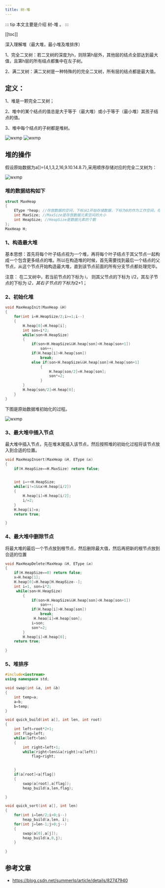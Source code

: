 ```yaml
---
title: 树-堆
---
```


::: tip
本文主要是介绍 树-堆 。
:::

[[toc]]

深入理解堆（最大堆，最小堆及堆排序）

1、完全二叉树：若二叉树的深度为h，则除第h层外，其他层的结点全部达到最大值，且第h层的所有结点都集中在左子树。

2、满二叉树：满二叉树是一种特殊的的完全二叉树，所有层的结点都是最大值。

## 定义：
1、堆是一颗完全二叉树；

2、堆中的某个结点的值总是大于等于（最大堆）或小于等于（最小堆）其孩子结点的值。

3、堆中每个结点的子树都是堆树。


<img class= "zoom-custom-imgs" :src="$withBase('/assets/img/algorithm/basic/heap-1.png')" alt="wxmp">

<img class= "zoom-custom-imgs" :src="$withBase('/assets/img/algorithm/basic/heap-2.png')" alt="wxmp">



## 堆的操作
假设原始数据为a[]={4,1,3,2,16,9.10.14.8.7},采用顺序存储对应的完全二叉树为：

<img class= "zoom-custom-imgs" :src="$withBase('/assets/img/algorithm/basic/heap-3.png')" alt="wxmp">


### 堆的数据结构如下
``` cpp
struct MaxHeap
{
    EType *heap; //存放数据的空间，下标从1开始存储数据，下标为0的作为工作空间，存储临时数据。
    int MaxSize; //MaxSize是存放数据元素空间的大小
    int HeapSize; //HeapSize是数据元素的个数
};
MaxHeap H;
```
### 1、构造最大堆

基本思想：首先将每个叶子结点视为一个堆，再将每个叶子结点于其父节点一起构成一个包含更多结点的堆。所以在构造堆的时候，首先需要找到最后一个结点的父节点，从这个节点开始构造最大堆，直到该节点前面的所有分支节点都处理完毕。

注意： 在二叉树中，若当前节点的下标为 i， 则其父节点的下标为 i/2，其左子节点的下标为 i*2，其右子节点的下标为i*2+1；

### 2、初始化堆
``` cpp
void MaxHeapInit(MaxHeap &H)
{
    for(int i=H.HeapSize/2;i>=1;i--)
    {
        H.heap[0]=H.heap[i];
        int son=i*2;
        while(son<H.HeapSize)
        {
            if(son<H.HeapSize&&H.heap[son]<H.heap[son+1])
                son++;
            if(H.heap[i]>H.heap[son])
                break;
            else if(son<H.heapSize&&H.heap[son]>H.heap[son+1]
                {
                    H.heap[son/2]=H.heap[son];
                    son*=2;
                }
        }
        H.heap[son/2]=H.heap[0];
    }
}
```
下图是原始数据堆初始化的过程。

<img class= "zoom-custom-imgs" :src="$withBase('/assets/img/algorithm/basic/heap-4.png')" alt="wxmp">


### 3、最大堆中插入节点

最大堆中插入节点，先在堆末尾插入该节点，然后按照堆的初始化过程将该节点放入到合适的位置。
``` cpp
void MaxHeapInsert(MaxHeap &H, EType &x)
{
    if(H.HeapSize==H.MaxSize) return false;
    

    int i=++H.HeapSize;
    while(i!=1&&x>H.heap[i/2])
    {
        H.heap[i]=H.heap[i/2];
        i/=2;
    }
    H.heap[i]=x;
    return true;

}
```

### 4、最大堆中删除节点

将最大堆的最后一个节点放到根节点，然后删除最大值，然后再把新的根节点放到合适的位置

``` cpp
void MaxHeapDelete(MaxHeap &H, EType &x)
{
    if(H.HeapSize==0) return false;
    x=H.heap[1];
    H.heap[0]=H.heap[H.HeapSize--];
    int i=1, son=i*2;
     while(son<H.HeapSize)
        {
            if(son<H.HeapSize&&H.heap[son]<H.heap[son+1])
                son++;
            if(H.heap[i]>H.heap[son])
                break;
             H.heao[i]=H.heap[son];
            i=son;
            son*=2;
        }
        H.heap[i]=H.heap[0];
    return true;
    
}
```
### 5、堆排序

``` cpp
#include<iostream>
using namespace std;

void swap(int &a, int &b)
{
    int temp=a;
    a=b;
    b=temp;
}

void quick_build(int a[], int len, int root)
{
    int left=root*2+1;
    int flag=left;
    while(left<len)
    {
        int right=left+1;
        while(right<len&&a[right]>a[left])
            flag=right;
        

    }
    if(a[root]<a[flag])
    {
        swap(a[root],a[flag]);
        heap_build(a,len,flag);

}

void quick_sort(int a[], int len)
{
    for(int i=len/2;i>0;i--)
        heap_build(a,len, i);
    for(int j=len-1;j>0;j--)
    {
        swap(a[0],a[j]);
        heap_build(a,0,j);
    }  
        
}
```



## 参考文章
* https://blog.csdn.net/summerlq/article/details/82747940
